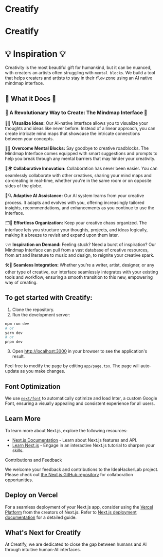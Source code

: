 # Creatify
# Creatify

# 💡 Inspiration 💡

Creativity is the most beautiful gift for humankind, but it can be nuanced, with creaters an artists often struggling with `mental blocks`. We build a tool that helps creaters and artists to stay in their `flow` zone using an AI native mindmap interface.  

## 🌟 What it Does 🌟

### 🌈 A Revolutionary Way to Create: The Mindmap Interface 🌈

🎨✨ **Visualize Ideas:** Our AI-native interface allows you to visualize your thoughts and ideas like never before. Instead of a linear approach, you can create intricate mind maps that showcase the intricate connections between your concepts.

🧠🚧 **Overcome Mental Blocks:** Say goodbye to creative roadblocks. The Mindmap Interface comes equipped with smart suggestions and prompts to help you break through any mental barriers that may hinder your creativity.

🤝🌍 **Collaborative Innovation:** Collaboration has never been easier. You can seamlessly collaborate with other creatives, sharing your mind maps and co-creating in real-time, whether you're in the same room or on opposite sides of the globe.

🤖🔍 **Adaptive AI Assistance:** Our AI system learns from your creative process. It adapts and evolves with you, offering increasingly tailored insights, recommendations, and enhancements as you continue to use the interface.

🗂️🧩 **Effortless Organization:** Keep your creative chaos organized. The interface lets you structure your thoughts, projects, and ideas logically, making it a breeze to revisit and expand upon them later.

💡🔥 **Inspiration on Demand:** Feeling stuck? Need a burst of inspiration? Our Mindmap Interface can pull from a vast database of creative resources, from art and literature to music and design, to reignite your creative spark.

🛠️🔄 **Seamless Integration:** Whether you're a writer, artist, designer, or any other type of creative, our interface seamlessly integrates with your existing tools and workflow, ensuring a smooth transition to this new, empowering way of creating.

## To get started with Creatify:

1. Clone the repository.
2. Run the development server:

```bash
npm run dev
# or
yarn dev
# or
pnpm dev
```

3. Open [http://localhost:3000](http://localhost:3000) in your browser to see the application's result.

Feel free to modify the page by editing `app/page.tsx`. The page will auto-update as you make changes.

## Font Optimization

We use [`next/font`](https://nextjs.org/docs/basic-features/font-optimization) to automatically optimize and load Inter, a custom Google Font, ensuring a visually appealing and consistent experience for all users.

## Learn More

To learn more about Next.js, explore the following resources:

- [Next.js Documentation](https://nextjs.org/docs) - Learn about Next.js features and API.
- [Learn Next.js](https://nextjs.org/learn) - Engage in an interactive Next.js tutorial to sharpen your skills.

Contributions and Feedback

We welcome your feedback and contributions to the IdeaHackerLab project. Please check out [the Next.js GitHub repository](https://github.com/vercel/next.js/) for collaboration opportunities.

## Deploy on Vercel

For a seamless deployment of your Next.js app, consider using the [Vercel Platform](https://vercel.com/new?utm_medium=default-template&filter=next.js&utm_source=create-next-app&utm_campaign=create-next-app-readme) from the creators of Next.js. Refer to [Next.js deployment documentation](https://nextjs.org/docs/deployment) for a detailed guide.

## What's Next for Creatify

At Creatify, we are dedicated to close the gap between humans and AI through intuitive human-AI interfaces. 